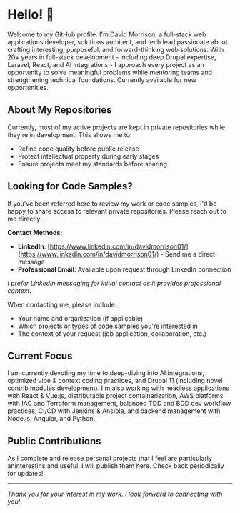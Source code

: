 # Hello! 👋

Welcome to my GitHub profile. I'm David Morrison, a full-stack web applications developer, solutions architect, and tech lead passionate about crafting interesting, purposeful, and forward-thinking web solutions. With 20+ years in full-stack development - including deep Drupal expertise, Laravel, React, and AI integrations - I approach every project as an opportunity to solve meaningful problems while mentoring teams and strengthening technical foundations. Currently available for new opportunities.

## About My Repositories

Currently, most of my active projects are kept in private repositories while they're in development. This allows me to:
- Refine code quality before public release
- Protect intellectual property during early stages
- Ensure projects meet my standards before sharing

## Looking for Code Samples?

If you've been referred here to review my work or code samples, I'd be happy to share access to relevant private repositories. Please reach out to me directly:

**Contact Methods:**
- **LinkedIn**: [https://www.linkedin.com/in/davidmorrison01/](https://www.linkedin.com/in/davidmorrison01/) - Send me a direct message
- **Professional Email**: Available upon request through LinkedIn connection

*I prefer LinkedIn messaging for initial contact as it provides professional context.*

When contacting me, please include:
- Your name and organization (if applicable)
- Which projects or types of code samples you're interested in
- The context of your request (job application, collaboration, etc.)

## Current Focus

I am currently devoting my time to deep-diving into AI integrations, optimized vibe & context coding practices, and Drupal 11 (including novel contrib modules development). I'm also working with headless applications with React & Vue.js, distributable project containerization, AWS platforms with IAC and Terraform management, balanced TDD and BDD dev workflow practices, CI/CD with Jenkins & Ansible, and backend management with Node.js, Angular, and Python.

## Public Contributions

As I complete and release personal projects that I feel are particularly aninterestins and useful, I will publish them here. Check back periodically for updates!

---

*Thank you for your interest in my work. I look forward to connecting with you!*

